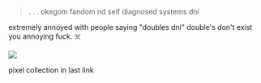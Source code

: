 > . . . okegom fandom nd self diagnosed systems dni
>
> 
extremely annoyed with people saying "doubles dni" double's don't exist you annoying fuck. ☠️


 ![](https://64.media.tumblr.com/b847b6b198dfe04517533363c842b6af/eccd2e057b1ed36d-69/s400x600/8a162fa6539b6ccb30e31b9bb6a8ae9d3375d2bb.gifv)


 
pixel collection in last link
